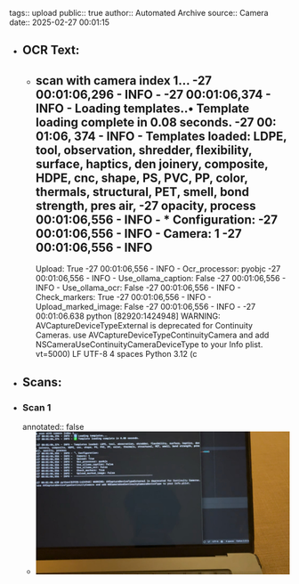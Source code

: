 tags:: upload
public:: true
author:: Automated Archive
source:: Camera
date:: 2025-02-27 00:01:15

- ## OCR Text:
	- scan with camera index 1...
	  -27 00:01:06,296 - INFO -
	  -27 00:01:06,374 - INFO -
	  Loading templates..•
	  Template loading
	  complete in 0.08 seconds.
	  -27
	  00: 01:06, 374 - INFO - Templates loaded: LDPE, tool,
	  observation, shredder,
	  flexibility, surface, haptics, den
	  joinery,
	  composite, HDPE, cnc, shape, PS, PVC, PP, color, thermals, structural, PET, smell, bond strength, pres
	  air,
	  -27
	  opacity, process
	  00:01:06,556 - INFO - * Configuration:
	  -27
	  00:01:06,556 - INFO -
	  Camera: 1
	  -27
	  00:01:06,556 - INFO
	  -
	  Upload:
	  True
	  -27
	  00:01:06,556 - INFO -
	  Ocr_processor:
	  pyobjc
	  -27
	  00:01:06,556 - INFO -
	  Use_ollama_caption: False
	  -27
	  00:01:06,556 - INFO -
	  Use_ollama_ocr: False
	  -27
	  00:01:06,556 - INFO -
	  Check_markers: True
	  -27
	  00:01:06,556 - INFO -
	  Upload_marked_image: False
	  -27
	  00:01:06,556 - INFO -
	  -27
	  00:01:06.638
	  python [82920:1424948] WARNING: AVCaptureDeviceTypeExternal is deprecated
	  for Continuity Cameras.
	  use AVCaptureDeviceTypeContinuityCamera and add NSCameraUseContinuityCameraDeviceType to your Info plist.
	  vt=5000)
	  LF
	  UTF-8
	  4 spaces
	  Python 3.12 (c
- ## Scans:
- ### Scan 1
  annotated:: false
	- ![./assets/scans/2025-02-27T00-01-14-9483.jpg](./assets/scans/2025-02-27T00-01-14-9483.jpg)